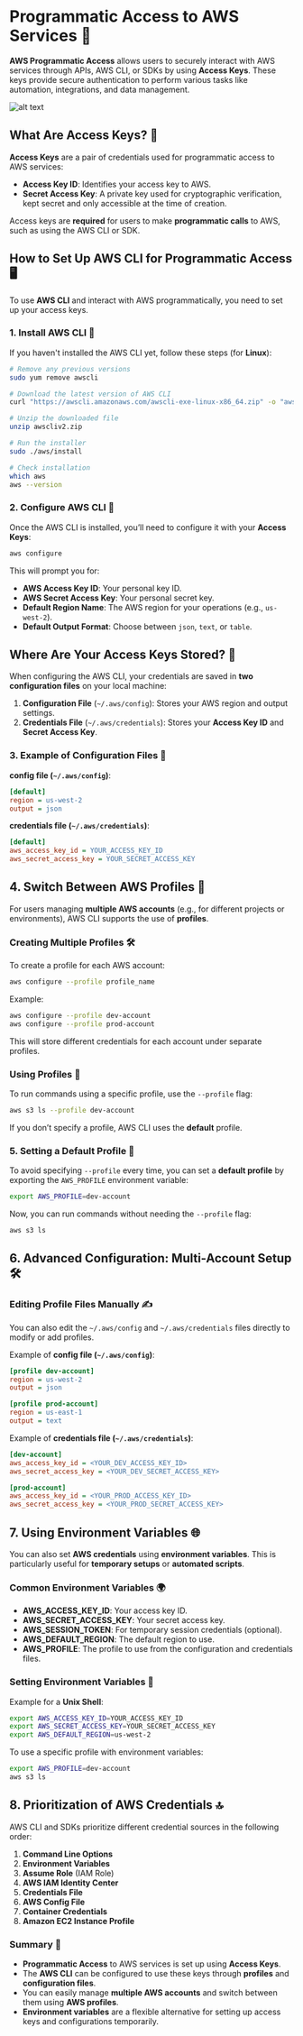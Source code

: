 # **Programmatic Access to AWS Services** 🔑

**AWS Programmatic Access** allows users to securely interact with AWS services through APIs, AWS CLI, or SDKs by using **Access Keys**. These keys provide secure authentication to perform various tasks like automation, integrations, and data management.

![alt text](images/access-to-aws.png)

## **What Are Access Keys?** 🔑

**Access Keys** are a pair of credentials used for programmatic access to AWS services:

- **Access Key ID**: Identifies your access key to AWS.
- **Secret Access Key**: A private key used for cryptographic verification, kept secret and only accessible at the time of creation.

Access keys are **required** for users to make **programmatic calls** to AWS, such as using the AWS CLI or SDK.

## **How to Set Up AWS CLI for Programmatic Access** 🖥️

To use **AWS CLI** and interact with AWS programmatically, you need to set up your access keys.

### **1. Install AWS CLI** 🚀

If you haven't installed the AWS CLI yet, follow these steps (for **Linux**):

```bash
# Remove any previous versions
sudo yum remove awscli

# Download the latest version of AWS CLI
curl "https://awscli.amazonaws.com/awscli-exe-linux-x86_64.zip" -o "awscliv2.zip"

# Unzip the downloaded file
unzip awscliv2.zip

# Run the installer
sudo ./aws/install

# Check installation
which aws
aws --version
```

### **2. Configure AWS CLI** 🔧

Once the AWS CLI is installed, you’ll need to configure it with your **Access Keys**:

```bash
aws configure
```

This will prompt you for:

- **AWS Access Key ID**: Your personal key ID.
- **AWS Secret Access Key**: Your personal secret key.
- **Default Region Name**: The AWS region for your operations (e.g., `us-west-2`).
- **Default Output Format**: Choose between `json`, `text`, or `table`.

## **Where Are Your Access Keys Stored?** 📁

When configuring the AWS CLI, your credentials are saved in **two configuration files** on your local machine:

1. **Configuration File** (`~/.aws/config`): Stores your AWS region and output settings.
2. **Credentials File** (`~/.aws/credentials`): Stores your **Access Key ID** and **Secret Access Key**.

### **3. Example of Configuration Files** 📝

**config file (`~/.aws/config`)**:

```ini
[default]
region = us-west-2
output = json
```

**credentials file (`~/.aws/credentials`)**:

```ini
[default]
aws_access_key_id = YOUR_ACCESS_KEY_ID
aws_secret_access_key = YOUR_SECRET_ACCESS_KEY
```

## **4. Switch Between AWS Profiles** 🔄

For users managing **multiple AWS accounts** (e.g., for different projects or environments), AWS CLI supports the use of **profiles**.

### **Creating Multiple Profiles** 🛠️

To create a profile for each AWS account:

```bash
aws configure --profile profile_name
```

Example:

```bash
aws configure --profile dev-account
aws configure --profile prod-account
```

This will store different credentials for each account under separate profiles.

### **Using Profiles** 🔑

To run commands using a specific profile, use the `--profile` flag:

```bash
aws s3 ls --profile dev-account
```

If you don’t specify a profile, AWS CLI uses the **default** profile.

### **5. Setting a Default Profile** 🎯

To avoid specifying `--profile` every time, you can set a **default profile** by exporting the `AWS_PROFILE` environment variable:

```bash
export AWS_PROFILE=dev-account
```

Now, you can run commands without needing the `--profile` flag:

```bash
aws s3 ls
```

## **6. Advanced Configuration: Multi-Account Setup** 🛠️

### **Editing Profile Files Manually** ✍️

You can also edit the `~/.aws/config` and `~/.aws/credentials` files directly to modify or add profiles.

Example of **config file (`~/.aws/config`)**:

```ini
[profile dev-account]
region = us-west-2
output = json

[profile prod-account]
region = us-east-1
output = text
```

Example of **credentials file (`~/.aws/credentials`)**:

```ini
[dev-account]
aws_access_key_id = <YOUR_DEV_ACCESS_KEY_ID>
aws_secret_access_key = <YOUR_DEV_SECRET_ACCESS_KEY>

[prod-account]
aws_access_key_id = <YOUR_PROD_ACCESS_KEY_ID>
aws_secret_access_key = <YOUR_PROD_SECRET_ACCESS_KEY>
```

## **7. Using Environment Variables** 🌐

You can also set **AWS credentials** using **environment variables**. This is particularly useful for **temporary setups** or **automated scripts**.

### **Common Environment Variables** 🌍

- **AWS_ACCESS_KEY_ID**: Your access key ID.
- **AWS_SECRET_ACCESS_KEY**: Your secret access key.
- **AWS_SESSION_TOKEN**: For temporary session credentials (optional).
- **AWS_DEFAULT_REGION**: The default region to use.
- **AWS_PROFILE**: The profile to use from the configuration and credentials files.

### **Setting Environment Variables** 🌱

Example for a **Unix Shell**:

```bash
export AWS_ACCESS_KEY_ID=YOUR_ACCESS_KEY_ID
export AWS_SECRET_ACCESS_KEY=YOUR_SECRET_ACCESS_KEY
export AWS_DEFAULT_REGION=us-west-2
```

To use a specific profile with environment variables:

```bash
export AWS_PROFILE=dev-account
aws s3 ls
```

## **8. Prioritization of AWS Credentials** 🔝

AWS CLI and SDKs prioritize different credential sources in the following order:

1. **Command Line Options**
2. **Environment Variables**
3. **Assume Role** (IAM Role)
4. **AWS IAM Identity Center**
5. **Credentials File**
6. **AWS Config File**
7. **Container Credentials**
8. **Amazon EC2 Instance Profile**

### **Summary** 🏁

- **Programmatic Access** to AWS services is set up using **Access Keys**.
- The **AWS CLI** can be configured to use these keys through **profiles** and **configuration files**.
- You can easily manage **multiple AWS accounts** and switch between them using **AWS profiles**.
- **Environment variables** are a flexible alternative for setting up access keys and configurations temporarily.
